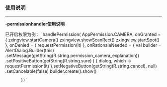 ### 使用说明

---

-**permissionhandler使用说明**

   已开启权限为例：
   `handlePermission(
                   AppPermission.CAMERA,
                   onGranted = {
                       zxingview.startCamera()
                       zxingview.showScanRect()
                       zxingview.startSpot()
                   }, onDenied = {
               requestPermission(it)
           }, onRationaleNeeded = {
               val builder = AlertDialog.Builder(this)
                       .setMessage(getString(R.string.permission_camera_explanation))
                       .setPositiveButton(getString(R.string.sure)
                       ) { dialog, which ->
                           requestPermission(it)
                       }.setNegativeButton(getString(R.string.cancel), null)
                       .setCancelable(false)
               builder.create().show()

           })`






